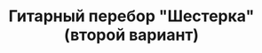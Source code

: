 ---
layout: about-guitars
typePost: vidi-perebora
section: /about-guitars
title: Гитарный перебор "Шестерка" (второй вариант)
longtitle: Гитарный перебор "Шестерка" (второй вариант)
banner: /assets/images/uploads/shesterka-2.jpeg
breadcrumbs:
  - name: О гитарах
    url: /about-guitars/
  - name: Виды перебора
    url: /about-guitars/vidi-perebora/
breadcrumbCurrent: true
content: >+
  Для удобства условно обозначим следующие символы:

    * **1, 2, 3, 4, 5, 6** - первая, вторая, третья, четвёртая, пятая и шестая.
    * **0** - открытые струны.
    * **p** - большой палец правой руки
    * **I** - указательный палец правой руки
    * **m** - средний палец правой руки
    * **a** - безымянный палец правой руки


  Данный вид шестерки тоже достаточно прост в освоении. Отличен от предыдущего тем, что мы играем 6 и 3 струны одновременно и дальше доигрываем остальные последовательно. 


  Идея скорее всего  взята из бессмертного творения Людвиг Ван Бетховена "Лунная соната".


  Отметим, что любой вид арпеджио, исполняемый на гитаре, имеет свои корни в классической музыке. Это не гитарные приемы в чистом виде, это адаптированные законы классической музыки под гитару. Поэтому, по мере вашего прогресса, вы сможете создавать как свои любимые виды арпеджио так и переносить на гитару то, что играется на других музыкальных инструментах

 
youtube: jgi8ZaAOytA
seo:
  description: Данный вид шестерки тоже достаточно прост в освоении. Отличен от предыдущего тем, что мы играем 6 и 3 струны одновременно и дальше доигрываем остальные последовательно. Идея скорее всего  взята из бессмертного творения Людвиг Ван Бетховена 'Лунная соната'.
  h1: Гитарный перебор "Шестерка" (второй вариант)
  keywords: 'альтернативный Гитарный перебор Шестерка, альтернативный перебор на гитаре шестерка'
  title: Гитарный перебор "Шестерка" (второй вариант) | ArtMusicPro
---